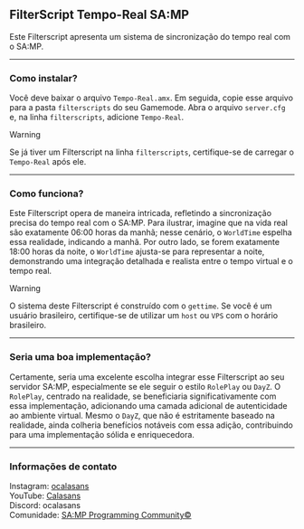 ## FilterScript Tempo-Real SA:MP

Este Filterscript apresenta um sistema de sincronização do tempo real com o SA:MP.

-----------------------

### Como instalar?

Você deve baixar o arquivo `Tempo-Real.amx`. Em seguida, copie esse arquivo para a pasta `filterscripts` do seu Gamemode. Abra o arquivo `server.cfg` e, na linha `filterscripts`, adicione `Tempo-Real`.

> [!Warning]
> Se já tiver um Filterscript na linha `filterscripts`, certifique-se de carregar o `Tempo-Real` após ele.

-----------------------

### Como funciona?

Este Filterscript opera de maneira intricada, refletindo a sincronização precisa do tempo real com o SA:MP. Para ilustrar, imagine que na vida real são exatamente 06:00 horas da manhã; nesse cenário, o `WorldTime` espelha essa realidade, indicando a manhã. Por outro lado, se forem exatamente 18:00 horas da noite, o `WorldTime` ajusta-se para representar a noite, demonstrando uma integração detalhada e realista entre o tempo virtual e o tempo real.

> [!Warning]
> O sistema deste Filterscript é construído com o `gettime`. Se você é um usuário brasileiro, certifique-se de utilizar um `host` ou `VPS` com o horário brasileiro.

-----------------------

### Seria uma boa implementação?

Certamente, seria uma excelente escolha integrar esse Filterscript ao seu servidor SA:MP, especialmente se ele seguir o estilo `RolePlay` ou `DayZ`. O `RolePlay`, centrado na realidade, se beneficiaria significativamente com essa implementação, adicionando uma camada adicional de autenticidade ao ambiente virtual. Mesmo o `DayZ`, que não é estritamente baseado na realidade, ainda colheria benefícios notáveis com essa adição, contribuindo para uma implementação sólida e enriquecedora.

-----------------------

### Informações de contato

Instagram: [ocalasans](https://instagram.com/ocalasans)   
YouTube: [Calasans](https://www.youtube.com/@ocalasans)   
Discord: ocalasans   
Comunidade: [SA:MP Programming Community©](https://abre.ai/samp-spc)
